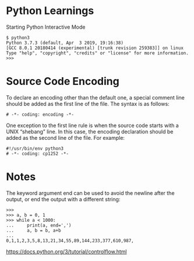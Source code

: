 # Python Learnings

Starting Python Interactive Mode

```
$ python3
Python 3.7.3 (default, Apr  3 2019, 19:16:38) 
[GCC 8.0.1 20180414 (experimental) [trunk revision 259383]] on linux
Type "help", "copyright", "credits" or "license" for more information.
>>> 

```

# Source Code Encoding 

To declare an encoding other than the default one, a special comment line should be added as the first line of the file. The syntax is as follows:

```
# -*- coding: encoding -*-

```

One exception to the first line rule is when the source code starts with a UNIX “shebang” line. In this case, the encoding declaration should be added as the second line of the file. For example:

```
#!/usr/bin/env python3
# -*- coding: cp1252 -*-
```
# Notes

The keyword argument end can be used to avoid the newline after the output, or end the output with a different string:
```
>>>
>>> a, b = 0, 1
>>> while a < 1000:
...     print(a, end=',')
...     a, b = b, a+b
...
0,1,1,2,3,5,8,13,21,34,55,89,144,233,377,610,987,
```
https://docs.python.org/3/tutorial/controlflow.html
